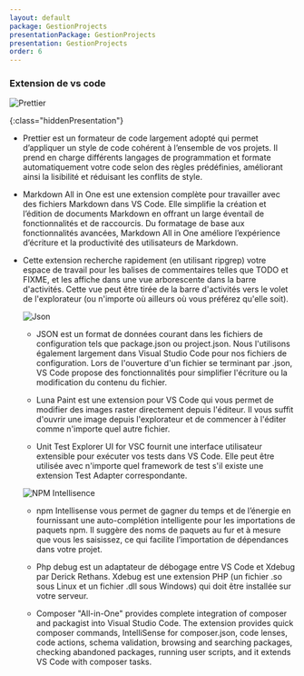 ```yaml
---
layout: default
package: GestionProjects
presentationPackage: GestionProjects
presentation: GestionProjects
order: 6
---
```

### Extension de vs code

![Prettier](/lab_crud/Gestion-projets/Analyse-Techniques/les-extension/images/3extensions.png)
  
{:class="hiddenPresentation"}
<!-- note -->

  -  Prettier est un formateur de code largement adopté qui permet d’appliquer un style de code cohérent à l’ensemble de vos projets. Il prend en charge différents langages de programmation et formate automatiquement votre code selon des règles prédéfinies, améliorant ainsi la lisibilité et réduisant les conflits de style.

 -  Markdown All in One est une extension complète pour travailler avec des fichiers Markdown dans VS Code. Elle simplifie la création et l’édition de documents Markdown en offrant un large éventail de fonctionnalités et de raccourcis. Du formatage de base aux fonctionnalités avancées, Markdown All in One améliore l’expérience d’écriture et la productivité des utilisateurs de Markdown.

- Cette extension recherche rapidement (en utilisant ripgrep) votre espace de travail pour les balises de commentaires telles que TODO et FIXME, et les affiche dans une vue arborescente dans la barre d'activités. Cette vue peut être tirée de la barre d'activités vers le volet de l'explorateur (ou n'importe où ailleurs où vous préférez qu'elle soit).

  ![Json](/lab_crud/Gestion-projets/Analyse-Techniques/les-extension/images/33Extensions.png)

     - JSON est un format de données courant dans les fichiers de configuration tels que package.json ou project.json. Nous l'utilisons également largement dans Visual Studio Code pour nos fichiers de configuration. Lors de l'ouverture d'un fichier se terminant par .json, VS Code propose des fonctionnalités pour simplifier l'écriture ou la modification du contenu du fichier.

     - Luna Paint est une extension pour VS Code qui vous permet de modifier des images raster directement depuis l'éditeur. Il vous suffit d'ouvrir une image depuis l'explorateur et de commencer à l'éditer comme n'importe quel autre fichier.

    - Unit Test Explorer UI for VSC fournit une interface utilisateur extensible pour exécuter vos tests dans VS Code. Elle peut être utilisée avec n'importe quel framework de test s'il existe une extension Test Adapter correspondante.
  

  
 
   ![NPM Intellisence](/lab_crud/Gestion-projets/Analyse-Techniques/les-extension/images/4extensions.png)
    

    - npm Intellisense vous permet de gagner du temps et de l’énergie en fournissant une auto-complétion intelligente pour les importations de paquets npm. Il suggère des noms de paquets au fur et à mesure que vous les saisissez, ce qui facilite l’importation de dépendances dans votre projet.
  

   - Php debug est un adaptateur de débogage entre VS Code et Xdebug par Derick Rethans. Xdebug est une extension PHP (un fichier .so sous Linux et un fichier .dll sous Windows) qui doit être installée sur votre serveur.
  
  - Composer "All-in-One" provides complete integration of composer and packagist into Visual Studio Code. The extension provides quick composer commands, IntelliSense for composer.json, code lenses, code actions, schema validation, browsing and searching packages, checking abandoned packages, running user scripts, and it extends VS Code with composer tasks.

    
  



<!-- new slide -->
